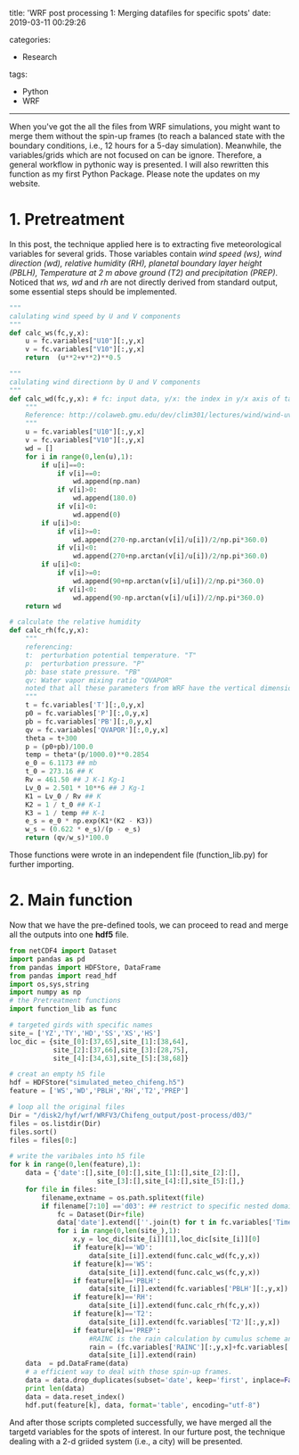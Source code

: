 title: 'WRF post processing 1: Merging datafiles for specific spots'
date: 2019-03-11 00:29:26

categories:

- Research

tags:

- Python
- WRF

---
When you've got the all the files from  WRF simulations, you might want to merge them without the spin-up frames (to reach a balanced state with the boundary conditions, i.e., 12 hours for a 5-day simulation). Meanwhile, the variables/grids which are not focused on can be ignore. Therefore, a general workflow in pythonic way is presented. I will also rewritten this function as my first Python Package. Please note the updates on my website.
<!--more-->

 # 1. Pretreatment
 In this post, the technique applied here is to extracting five meteorological variables for several grids. Those variables contain _wind speed (ws), wind direction (wd), relative humidity (RH), planetal boundary layer height (PBLH), Temperature at 2 m above ground (T2) and precipitation (PREP)_. Noticed that _ws, wd_ and _rh_ are not directly derived from standard output, some essential steps should be implemented.

```python
"""
calulating wind speed by U and V components
"""
def calc_ws(fc,y,x):
    u = fc.variables["U10"][:,y,x]
    v = fc.variables["V10"][:,y,x]
    return  (u**2+v**2)**0.5

"""
calulating wind directionn by U and V components
"""    
def calc_wd(fc,y,x): # fc: input data, y/x: the index in y/x axis of targeted grid
    """
    Reference: http://colaweb.gmu.edu/dev/clim301/lectures/wind/wind-uv
    """
    u = fc.variables["U10"][:,y,x]
    v = fc.variables["V10"][:,y,x]
    wd = []
    for i in range(0,len(u),1):
        if u[i]==0:
            if v[i]==0:
                wd.append(np.nan)
            if v[i]>0:
                wd.append(180.0)
            if v[i]<0:
                wd.append(0)
        if u[i]>0:
            if v[i]>=0:
                wd.append(270-np.arctan(v[i]/u[i])/2/np.pi*360.0)
            if v[i]<0:
                wd.append(270+np.arctan(v[i]/u[i])/2/np.pi*360.0)
        if u[i]<0:
            if v[i]>=0:
                wd.append(90+np.arctan(v[i]/u[i])/2/np.pi*360.0)
            if v[i]<0:
                wd.append(90-np.arctan(v[i]/u[i])/2/np.pi*360.0)
    return wd

# calculate the relative humidity
def calc_rh(fc,y,x):
    """
    referencing:
    t:  perturbation potential temperature. "T"
    p:  perturbation pressure. "P"
    pb: base state pressure. "PB"
    qv: Water vapor mixing ratio "QVAPOR"
    noted that all these parameters from WRF have the vertical dimension.
    """
    t = fc.variables['T'][:,0,y,x]
    p0 = fc.variables['P'][:,0,y,x]
    pb = fc.variables['PB'][:,0,y,x]
    qv = fc.variables['QVAPOR'][:,0,y,x]
    theta = t+300
    p = (p0+pb)/100.0
    temp = theta*(p/1000.0)**0.2854
    e_0 = 6.1173 ## mb
    t_0 = 273.16 ## K
    Rv = 461.50 ## J K-1 Kg-1
    Lv_0 = 2.501 * 10**6 ## J Kg-1
    K1 = Lv_0 / Rv ## K
    K2 = 1 / t_0 ## K-1
    K3 = 1 / temp ## K-1
    e_s = e_0 * np.exp(K1*(K2 - K3))
    w_s = (0.622 * e_s)/(p - e_s)
    return (qv/w_s)*100.0
```
Those functions were wrote in an independent file (function_lib.py) for further importing.

# 2. Main function
Now that we have the pre-defined tools, we can proceed to read and merge all the outputs into one __hdf5__ file.

```python
from netCDF4 import Dataset
import pandas as pd
from pandas import HDFStore, DataFrame
from pandas import read_hdf
import os,sys,string
import numpy as np
# the Pretreatment functions
import function_lib as func

# targeted girds with specific names
site_= ['YZ','TY','HD','SS','XS','HS']
loc_dic = {site_[0]:[37,65],site_[1]:[38,64],
           site_[2]:[37,66],site_[3]:[28,75],
           site_[4]:[34,63],site_[5]:[38,68]}

# creat an empty h5 file
hdf = HDFStore("simulated_meteo_chifeng.h5")
feature = ['WS','WD','PBLH','RH','T2','PREP']

# loop all the original files
Dir = "/disk2/hyf/wrf/WRFV3/Chifeng_output/post-process/d03/"
files = os.listdir(Dir)
files.sort()
files = files[0:]

# write the varibales into h5 file
for k in range(0,len(feature),1):
    data = {'date':[],site_[0]:[],site_[1]:[],site_[2]:[],
                      site_[3]:[],site_[4]:[],site_[5]:[],}
    for file in files:
        filename,extname = os.path.splitext(file)
        if filename[7:10] =='d03': ## restrict to specific nested domain
            fc = Dataset(Dir+file)
            data['date'].extend([''.join(t) for t in fc.variables['Times']])
            for i in range(0,len(site_),1):
                x,y = loc_dic[site_[i]][1],loc_dic[site_[i]][0]
                if feature[k]=='WD':
                    data[site_[i]].extend(func.calc_wd(fc,y,x))
                if feature[k]=='WS':
                    data[site_[i]].extend(func.calc_ws(fc,y,x))
                if feature[k]=='PBLH':
                    data[site_[i]].extend(fc.variables['PBLH'][:,y,x])
                if feature[k]=='RH':
                    data[site_[i]].extend(func.calc_rh(fc,y,x))
                if feature[k]=='T2':
                    data[site_[i]].extend(fc.variables['T2'][:,y,x])
                if feature[k]=='PREP':
                    #RAINC is the rain calculation by cumulus scheme and RAINNC is the rain calculation by micrphysics scheme.                  
                    rain = (fc.variables['RAINC'][:,y,x]+fc.variables['RAINNC'][:,y,x])*1000.0/997.0
                    data[site_[i]].extend(rain)
    data  = pd.DataFrame(data)
    # a efficient way to deal with those spin-up frames.
    data = data.drop_duplicates(subset='date', keep='first', inplace=False)
    print len(data)
    data = data.reset_index()
    hdf.put(feature[k], data, format='table', encoding="utf-8")
```

And after those scripts completed successfully, we have merged all the targetd variables for the spots of interest. In our furture post, the technique dealing with a 2-d griided system (i.e., a city) will be presented.
